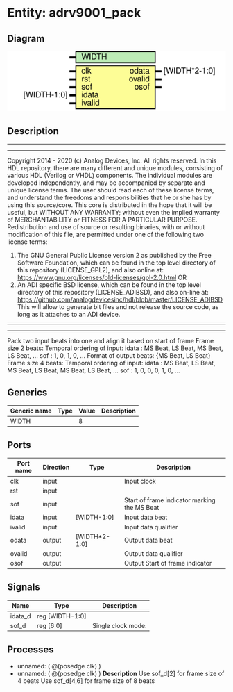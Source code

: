 # Entity: adrv9001_pack

## Diagram

![Diagram](adrv9001_pack.svg "Diagram")
## Description

***************************************************************************
 ***************************************************************************
 Copyright 2014 - 2020 (c) Analog Devices, Inc. All rights reserved.
 In this HDL repository, there are many different and unique modules, consisting
 of various HDL (Verilog or VHDL) components. The individual modules are
 developed independently, and may be accompanied by separate and unique license
 terms.
 The user should read each of these license terms, and understand the
 freedoms and responsibilities that he or she has by using this source/core.
 This core is distributed in the hope that it will be useful, but WITHOUT ANY
 WARRANTY; without even the implied warranty of MERCHANTABILITY or FITNESS FOR
 A PARTICULAR PURPOSE.
 Redistribution and use of source or resulting binaries, with or without modification
 of this file, are permitted under one of the following two license terms:
   1. The GNU General Public License version 2 as published by the
      Free Software Foundation, which can be found in the top level directory
      of this repository (LICENSE_GPL2), and also online at:
      <https://www.gnu.org/licenses/old-licenses/gpl-2.0.html>
 OR
   2. An ADI specific BSD license, which can be found in the top level directory
      of this repository (LICENSE_ADIBSD), and also on-line at:
      https://github.com/analogdevicesinc/hdl/blob/master/LICENSE_ADIBSD
      This will allow to generate bit files and not release the source code,
      as long as it attaches to an ADI device.
 ***************************************************************************
 ***************************************************************************
 Pack two input beats into one and align it based on start of frame
 Frame size 2 beats:
 Temporal ordering of input:
   idata : MS Beat, LS Beat, MS Beat, LS Beat, ...
   sof   :       1,       0,       1,       0, ...
 Format of output beats:  {MS Beat, LS Beat}
 Frame size 4 beats:
 Temporal ordering of input:
   idata : MS Beat, LS Beat, MS Beat, LS Beat, MS Beat, LS Beat, ...
   sof   :       1,       0,       0,       0,       1,       0, ...
 
## Generics

| Generic name | Type | Value | Description |
| ------------ | ---- | ----- | ----------- |
| WIDTH        |      | 8     |             |
## Ports

| Port name | Direction | Type          | Description                                  |
| --------- | --------- | ------------- | -------------------------------------------- |
| clk       | input     |               | Input clock                                  |
| rst       | input     |               |                                              |
| sof       | input     |               | Start of frame indicator marking the MS Beat |
| idata     | input     | [WIDTH-1:0]   | Input data beat                              |
| ivalid    | input     |               | Input data qualifier                         |
| odata     | output    | [WIDTH*2-1:0] | Output data beat                             |
| ovalid    | output    |               | Output data qualifier                        |
| osof      | output    |               | Output Start of frame indicator              |
## Signals

| Name    | Type             | Description         |
| ------- | ---------------- | ------------------- |
| idata_d | reg  [WIDTH-1:0] |                     |
| sof_d   | reg [6:0]        | Single clock mode:  |
## Processes
- unnamed: ( @(posedge clk) )
- unnamed: ( @(posedge clk) )
**Description**
Use sof_d[2] for frame size of 4 beats
Use sof_d[4,6] for frame size of 8 beats

